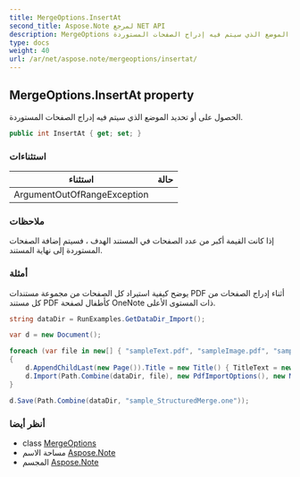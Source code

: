 ```yaml
---
title: MergeOptions.InsertAt
second_title: Aspose.Note لمرجع NET API
description: MergeOptions ملكية. الحصول على أو تحديد الموضع الذي سيتم فيه إدراج الصفحات المستوردة.
type: docs
weight: 40
url: /ar/net/aspose.note/mergeoptions/insertat/
---
```

## MergeOptions.InsertAt property

الحصول على أو تحديد الموضع الذي سيتم فيه إدراج الصفحات المستوردة.

```csharp
public int InsertAt { get; set; }
```

### استثناءات

| استثناء | حالة |
| --- | --- |
| ArgumentOutOfRangeException |  |

### ملاحظات

إذا كانت القيمة أكبر من عدد الصفحات في المستند الهدف ، فسيتم إضافة الصفحات المستوردة إلى نهاية المستند.

### أمثلة

يوضح كيفية استيراد كل الصفحات من مجموعة مستندات PDF أثناء إدراج الصفحات من كل مستند PDF كأطفال لصفحة OneNote ذات المستوى الأعلى.

```csharp
string dataDir = RunExamples.GetDataDir_Import();

var d = new Document();

foreach (var file in new[] { "sampleText.pdf", "sampleImage.pdf", "sampleTable.pdf" })
{
    d.AppendChildLast(new Page()).Title = new Title() { TitleText = new RichText() { ParagraphStyle = ParagraphStyle.Default }.Append(file) };
    d.Import(Path.Combine(dataDir, file), new PdfImportOptions(), new MergeOptions() { InsertAt = int.MaxValue, InsertAsChild = true });
}

d.Save(Path.Combine(dataDir, "sample_StructuredMerge.one"));
```

### أنظر أيضا

* class [MergeOptions](../)
* مساحة الاسم [Aspose.Note](../../mergeoptions/)
* المجسم [Aspose.Note](../../../)


